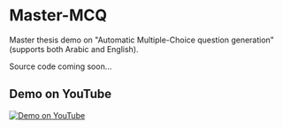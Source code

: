 # Master-MCQ

Master thesis demo on "Automatic Multiple-Choice question generation" (supports both Arabic and English).

Source code coming soon...

## Demo on YouTube

[![Demo on YouTube](http://img.youtube.com/vi/_-ORfJCKfmY/0.jpg)](http://www.youtube.com/watch?v=_-ORfJCKfmY "master-thesis-demo")
